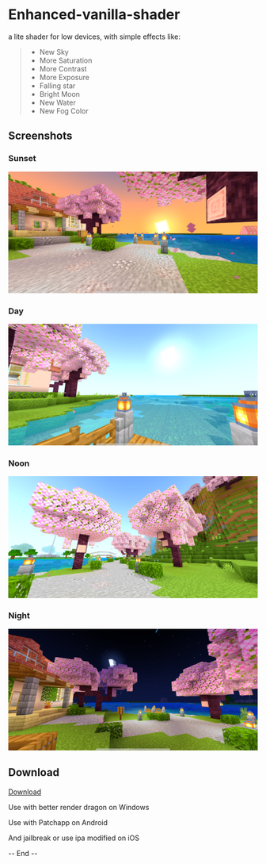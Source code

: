 # Enhanced-vanilla-shader
a lite shader for low devices, with simple effects like:
> - New Sky
> - More Saturation
> - More Contrast
> - More Exposure
> - Falling star
> - Bright Moon
> - New Water
> - New Fog Color

## Screenshots

### Sunset 

![sunset](screenshots/sunset.png "Enhanced vanilla Shader Sunset, Minecraft Bedrock 1.20.0")

### Day

![day](screenshots/day.png "Enhanced vanilla Shader Day, Minecraft Bedrock 1.20.0")

### Noon

![noon](screenshots/noon.png "Enhanced vanilla Shader Noon, Minecraft Bedrock 1.20.0")

### Night 

![night](screenshots/night.png "Enhanced vanilla Shader Night, Minecraft Bedrock 1.20.0")

## Download

[Download]()

Use with better render dragon on Windows 

Use with Patchapp on Android 

And jailbreak or use ipa modified on iOS

-- End --
